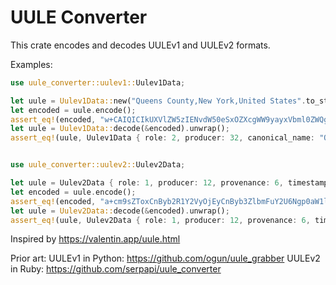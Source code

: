 # UULE Converter

This crate encodes and decodes UULEv1 and UULEv2 formats.

Examples:

```rust
use uule_converter::uulev1::Uulev1Data;

let uule = Uulev1Data::new("Queens County,New York,United States".to_string());
let encoded = uule.encode();
assert_eq!(encoded, "w+CAIQICIkUXVlZW5zIENvdW50eSxOZXcgWW9yayxVbml0ZWQgU3RhdGVz");
let uule = Uulev1Data::decode(&encoded).unwrap();
assert_eq!(uule, Uulev1Data { role: 2, producer: 32, canonical_name: "Queens County,New York,United States".to_string() });


use uule_converter::uulev2::Uulev2Data;

let uule = Uulev2Data { role: 1, producer: 12, provenance: 6, timestamp: 1591521249034000, lat: 37.4210000, long: -12.2084000, radius: -1 };
let encoded = uule.encode();
assert_eq!(encoded, "a+cm9sZToxCnByb2R1Y2VyOjEyCnByb3ZlbmFuY2U6Ngp0aW1lc3RhbXA6MTU5MTUyMTI0OTAzNDAwMApsYXRsbmd7CmxhdGl0dWRlX2U3OjM3NDIxMDAwMApsb25naXR1ZGVfZTc6LTEyMjA4NDAwMAp9CnJhZGl1czotMQ");
let uule = Uulev2Data::decode(&encoded).unwrap();
assert_eq!(uule, Uulev2Data { role: 1, producer: 12, provenance: 6, timestamp: 1591521249034000, lat: 37.4210000, long: -12.2084000, radius: -1 });
```

Inspired by <https://valentin.app/uule.html>

Prior art:
UULEv1 in Python: <https://github.com/ogun/uule_grabber>
UULEv2 in Ruby: <https://github.com/serpapi/uule_converter>